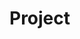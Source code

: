 # Project <Title> Update

## Lead Data Scientist / Project Lead: <Data Scientist Name>
## Update Date: <mm-dd-yyyy>

## Overall Project Status: Green, Yellow, or Red
Status descriptions: 
* **Green**: Project moving well. No unmovable barriers have been identified that would impeded progress.
* **Yellow**: Potentially barrier(s) identified and unresolved that may impeded project progress.
* **Red**: Unmovable barrier(s) identified and unresolved that has significantly impeded project progress.

# Existing Barriers (if any):
* Barrier One
  * Description
* Barrier Two

